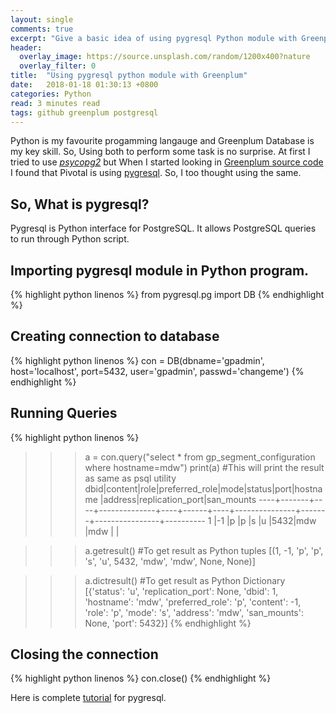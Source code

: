 ```yaml
---
layout: single
comments: true
excerpt: "Give a basic idea of using pygresql Python module with Greenplum and PostgreSQL"
header:
  overlay_image: https://source.unsplash.com/random/1200x400?nature
  overlay_filter: 0
title:  "Using pygresql python module with Greenplum"
date:   2018-01-18 01:30:13 +0800
categories: Python
read: 3 minutes read
tags: github greenplum postgresql
---
```


Python is my favourite progamming langauge and Greenplum Database is my key skill. So, Using both to perform some task is no surprise. At first I tried to use [_psycopg2_](http://initd.org/psycopg/) but When I started looking in [Greenplum source code](https://github.com/greenplum-db/gpdb) I found that Pivotal is using [pygresql](http://www.pygresql.org). So, I too thought using the same.

## So, What is pygresql?
Pygresql is Python interface for PostgreSQL. It allows PostgreSQL queries to run through Python script.

## Importing pygresql module in Python program.

{% highlight python linenos %}
from pygresql.pg import DB
{% endhighlight %}

## Creating connection to database

{% highlight python linenos %}
con = DB(dbname='gpadmin', host='localhost', port=5432, user='gpadmin', passwd='changeme')
{% endhighlight %}

## Running Queries

{% highlight python linenos %}
>>>a = con.query("select * from gp_segment_configuration where hostname=mdw")
>>>print(a) #This will print the result as same as psql utility
dbid|content|role|preferred_role|mode|status|port|hostname       |address|replication_port|san_mounts
----+-------+----+--------------+----+------+----+---------------+-------+----------------+----------
1   |-1     |p   |p             |s   |u     |5432|mdw            |mdw    |                |


>>> a.getresult() #To get result as Python tuples
[(1, -1, 'p', 'p', 's', 'u', 5432, 'mdw', 'mdw', None, None)]

>>> a.dictresult() #To get result as Python Dictionary
[{'status': 'u', 'replication_port': None, 'dbid': 1, 'hostname': 'mdw', 'preferred_role': 'p', 'content': -1, 'role': 'p', 'mode': 's', 'address': 'mdw', 'san_mounts': None, 'port': 5432}]
{% endhighlight %}



## Closing the connection

{% highlight python linenos %}
con.close()
{% endhighlight %}

Here is complete [tutorial](http://www.pygresql.org/contents/tutorial.html) for pygresql.
